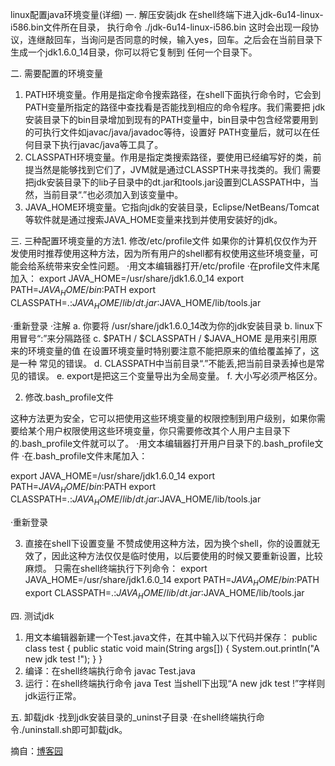 linux配置java环境变量(详细) 
一. 解压安装jdk 
在shell终端下进入jdk-6u14-linux-i586.bin文件所在目录， 
执行命令 ./jdk-6u14-linux-i586.bin 这时会出现一段协议，连继敲回车，当询问是否同意的时候，输入yes，回车。之后会在当前目录下生成一个jdk1.6.0_14目录，你可以将它复制到 任何一个目录下。 

二. 需要配置的环境变量 
1. PATH环境变量。作用是指定命令搜索路径，在shell下面执行命令时，它会到PATH变量所指定的路径中查找看是否能找到相应的命令程序。我们需要把 jdk安装目录下的bin目录增加到现有的PATH变量中，bin目录中包含经常要用到的可执行文件如javac/java/javadoc等待，设置好 PATH变量后，就可以在任何目录下执行javac/java等工具了。 
2. CLASSPATH环境变量。作用是指定类搜索路径，要使用已经编写好的类，前提当然是能够找到它们了，JVM就是通过CLASSPTH来寻找类的。我们 需要把jdk安装目录下的lib子目录中的dt.jar和tools.jar设置到CLASSPATH中，当然，当前目录“.”也必须加入到该变量中。 
3. JAVA_HOME环境变量。它指向jdk的安装目录，Eclipse/NetBeans/Tomcat等软件就是通过搜索JAVA_HOME变量来找到并使用安装好的jdk。 

三. 三种配置环境变量的方法1. 修改/etc/profile文件 
如果你的计算机仅仅作为开发使用时推荐使用这种方法，因为所有用户的shell都有权使用这些环境变量，可能会给系统带来安全性问题。 
·用文本编辑器打开/etc/profile 
·在profile文件末尾加入： 
export JAVA_HOME=/usr/share/jdk1.6.0_14 
export PATH=$JAVA_HOME/bin:$PATH 
export CLASSPATH=.:$JAVA_HOME/lib/dt.jar:$JAVA_HOME/lib/tools.jar 

·重新登录 
·注解 
a. 你要将 /usr/share/jdk1.6.0_14改为你的jdk安装目录 
b. linux下用冒号“:”来分隔路径 
c. $PATH / $CLASSPATH / $JAVA_HOME 是用来引用原来的环境变量的值 
在设置环境变量时特别要注意不能把原来的值给覆盖掉了，这是一种 
常见的错误。 
d. CLASSPATH中当前目录“.”不能丢,把当前目录丢掉也是常见的错误。 
e. export是把这三个变量导出为全局变量。 
f. 大小写必须严格区分。 

2. 修改.bash_profile文件 

这种方法更为安全，它可以把使用这些环境变量的权限控制到用户级别，如果你需要给某个用户权限使用这些环境变量，你只需要修改其个人用户主目录下的.bash_profile文件就可以了。 
·用文本编辑器打开用户目录下的.bash_profile文件 
·在.bash_profile文件末尾加入： 

export JAVA_HOME=/usr/share/jdk1.6.0_14 
export PATH=$JAVA_HOME/bin:$PATH 
export CLASSPATH=.:$JAVA_HOME/lib/dt.jar:$JAVA_HOME/lib/tools.jar 

·重新登录 

3. 直接在shell下设置变量 
不赞成使用这种方法，因为换个shell，你的设置就无效了，因此这种方法仅仅是临时使用，以后要使用的时候又要重新设置，比较麻烦。 
只需在shell终端执行下列命令： 
export JAVA_HOME=/usr/share/jdk1.6.0_14 
export PATH=$JAVA_HOME/bin:$PATH 
export CLASSPATH=.:$JAVA_HOME/lib/dt.jar:$JAVA_HOME/lib/tools.jar 

四. 测试jdk 
1. 用文本编辑器新建一个Test.java文件，在其中输入以下代码并保存： 
public class test { 
public static void main(String args[]) { 
System.out.println("A new jdk test !"); 
} 
} 
2. 编译：在shell终端执行命令 javac Test.java 
3. 运行：在shell终端执行命令 java Test 
当shell下出现“A new jdk test !”字样则jdk运行正常。 

五. 卸载jdk 
·找到jdk安装目录的_uninst子目录 
·在shell终端执行命令./uninstall.sh即可卸载jdk。 

摘自：[博客园](http://www.cnblogs.com/samcn/archive/2011/03/16/1986248.html)